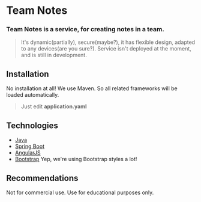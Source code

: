 # Team Notes

### Team Notes is a service, for creating notes in a team.

>It's dynamic(partially), secure(maybe?), it has flexible design, 
>adapted to any devices(are you sure?). 
>Service isn't deployed at the moment, and is still in development.

Installation
------------
No installation at all!
We use Maven. So all related frameworks will be loaded automatically.
>Just edit **application.yaml**

Technologies
------------
- [Java](https://jdk.java.net/java-se-ri/11)
- [Spring Boot](https://spring.io/projects/spring-boot)
- [AngularJS](https://angularjs.org/)
- [Bootstrap](https://getbootstrap.com/docs/5.0/getting-started/introduction/) Yep, we're using Bootstrap styles a lot!

Recommendations
---------------
Not for commercial use. Use for educational purposes only.
